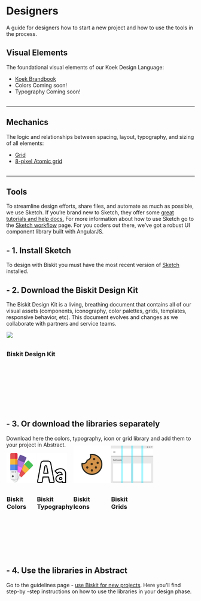 <!-- Hotjar Tracking Code for https://ruud.koek.link/biskit/docs/#/ -->
<script>
    (function(h,o,t,j,a,r){
        h.hj=h.hj||function(){(h.hj.q=h.hj.q||[]).push(arguments)};
        h._hjSettings={hjid:1623350,hjsv:6};
        a=o.getElementsByTagName('head')[0];
        r=o.createElement('script');r.async=1;
        r.src=t+h._hjSettings.hjid+j+h._hjSettings.hjsv;
        a.appendChild(r);
    })(window,document,'https://static.hotjar.com/c/hotjar-','.js?sv=');
</script>
<br><br>

# Designers
A guide for designers how to start a new project and how to use the tools in the process.

## Visual Elements
The foundational visual elements of our Koek Design Language:

- [Koek Brandbook](https://ruud.koek.link/biskit/docs/_images/inside_final.pdf)
- Colors <span class="soon badge-1">Coming soon!</span>
- Typography <span class="soon badge-2">Coming soon!</span>
<br><br>

***

## Mechanics
The logic and relationships between spacing, layout, typography, and sizing of all elements:

- [Grid](grid.md "Grid - Biskit")
- [8-pixel Atomic grid](typography.md "Typography - Biskit")
<br><br>

***

## Tools
To streamline design efforts, share files, and automate as much as possible, we use Sketch. If you’re brand new to
Sketch, they offer some [great tutorials and help docs.](https://www.sketch.com/docs/) For more information about how
to use Sketch go to the [Sketch workflow](sketch-workflow.md "Sketch workflow - Biskit") page. For you coders out
there, we’ve got a robust UI component library built with AngularJS.

## - 1. Install Sketch
To design with Biskit you must have the most recent version of [Sketch](https://www.sketch.com/) installed.


## - 2. Download the Biskit Design Kit
The Biskit Design Kit is a living, breathing document that contains all of our visual assets (components, iconography, color palettes, grids, templates, responsive behavior, etc). This document evolves and changes as we collaborate with partners and service teams. 

<html>
<a href="https://github.com/Slaaatje/biskit/" target="_blank">
<div class="card" style="float: left; margin-left: 1px;" href="https://github.com/Slaaatje/biskit/">
  <img class="label" src="https://upload.wikimedia.org/wikipedia/commons/thumb/5/59/Sketch_Logo.svg/394px-Sketch_Logo
  .svg.png" xmlns="http://www.w3.org/2000/svg" viewBox="0 0 100 100" height="80"><div class
  ="text1">
  <h3 class="title" style="margin-top: 30px;">Biskit Design Kit</h3>
  </div></div>
</a>
</html>

<br><br><br><br><br><br><br><br><br><br><br><br>

## - 3. Or download the libraries separately
Download here the colors, typography, icon or grid library and add them to your project in Abstract.

<html>
<a href="https://github.com/Slaaatje/biskit-colors" target="_blank">
    <div class="card" style="float: left; margin-left: 1px;">
      <img class="label" src="_images/color-palette.png" xmlns="http://www.w3.org/2000/svg" viewBox="0 0 100 100" height="80"><div class
      ="text1">
      <h3 class="title" style="margin-top: 30px;">Biskit <br> Colors</h3>
      </div></div>
    </a>
<a href="https://github.com/Slaaatje/biskit-typography" target="_blank">
<div class="card" style="float: left; margin-left: 1px;">
  <img class="label" src="_images/typo.png" xmlns="http://www.w3.org/2000/svg" viewBox="0 0 100 100" height="80"><div class
  ="text1">
  <h3 class="title" style="margin-top: 30px;">Biskit <br>Typography</h3>
  </div></div>
</a>
<a href="https://github.com/Slaaatje/biskit-icons" target="_blank">
<div class="card" style="float: left; margin-left: 1px; margin-top: -20px;">
  <img class="label" src="_images/cookie.png" xmlns="http://www.w3.org/2000/svg" viewBox="0 0 10 100" height="100
  "><div class
  ="text1">
  <h3 class="title" style="margin-top: 30px;">Biskit <br>Icons</h3>
  </div></div>
</a>
<a href="https://github.com/Slaaatje/biskit-grid" target="_blank">
    <div class="card" style="float: left; margin-left: 1px; margin-top: -20px;">
      <img class="label" src="_images/grid.png" xmlns="http://www.w3.org/2000/svg" viewBox="0 0 100 100" height="100
      "><div class
      ="text1">
      <h3 class="title" style="margin-top: 30px;">Biskit <br> Grids</h3>
      </div></div>
    </a>
</html>

<br><br><br><br><br><br><br><br><br><br><br><br><br><br><br><br>

## - 4. Use the libraries in Abstract
Go to the guidelines page - [use Biskit for new projects](https://ruud.koek.link/biskit/docs/#/new-project). Here you'll find step-by
-step instructions on how to use the libraries in your design phase.

